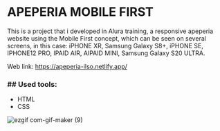 # APEPERIA MOBILE FIRST

This is a project that i developed in Alura training, a responsive apeperia website using the Mobile First concept, which can be seen on several screens,
in this case: iPHONE XR, Samsung Galaxy S8+, iPHONE SE, IPHONE12 PRO, IPAID AIR, AIPAID MINI, Samsung Galaxy S20 ULTRA.

Web link: https://apeperia-ilso.netlify.app/

<h3>## Used tools:</h3>
<ul>
<li>HTML</li>
<li>CSS</li>
</ul>

![ezgif com-gif-maker (9)](https://user-images.githubusercontent.com/100448527/179077537-128788c0-2c3c-407f-b022-8b726850f0ef.gif)


